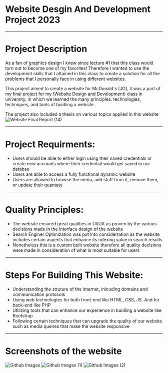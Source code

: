# Website Desgin And Development Project 2023
_________________________________________________________________________________

# Project Description
As a fan of graphics design I knew since lecture #1 that this class would turn out to become one of my favorites! Therefore I wanted to use the development skills that I attained in this class to create a solution for all the problems that I personally face in using different websites.

This project aimed to create a website for McDonald's (JO), it was a part of my final project for my (Website Design and Development) class in university, in which we learned the many principles. technologies, techniques, and tools of buidling a website.


The project also included a thesis on various topics applied in this website
![Website Final Report (14)](https://user-images.githubusercontent.com/95411800/218383112-ea636e5f-eba3-458c-92d0-674956bfeea2.png)

_________________________________________________________________________________

# Project Requirments:
- Users should be able to either login using their saved credentials or create new accounts where their credential would get saved in our databse
- Users are able to access a fully functional dynamic website
- Users are allowed to browse the menu, add stuff from it, remove them, or update their quantaty

_________________________________________________________________________________

# Quality Principles:
- The website ensured great qualities in UI/UX as proven by the various decisions made in the interface design of the website
- Search Enginer Optimization was put into considertation as the website includes certain aspects that enhance its ndexing value in search results
- Nonetheless this is a custom built website therefore all quality decisions were made in consideration of what is most suitable for users

_________________________________________________________________________________

# Steps For Building This Website:
- Understanding the struture of the internet, inlcuding domains and communication protocols
- Using web technologies for both front-end like HTML, CSS, JS. And for back-end like PHP
- Utilizing tools that can enhance our experience in buidling a website like Bootstrap
- Following certain techniques that can upgrade the quality of our website such as media queires that make the website responsive 

_________________________________________________________________________________

# Screenshots of the website
![Github Images](https://user-images.githubusercontent.com/95411800/218382672-551494f0-196d-4436-87f9-a5f992e2e730.png)
![Github Images (1)](https://user-images.githubusercontent.com/95411800/218382678-f73a8f42-069a-4327-98b2-4b6b984a35a9.png)
![Github Images (2)](https://user-images.githubusercontent.com/95411800/218382689-5bfefdcc-32c7-4e96-a2d0-ef64976bed87.png)


